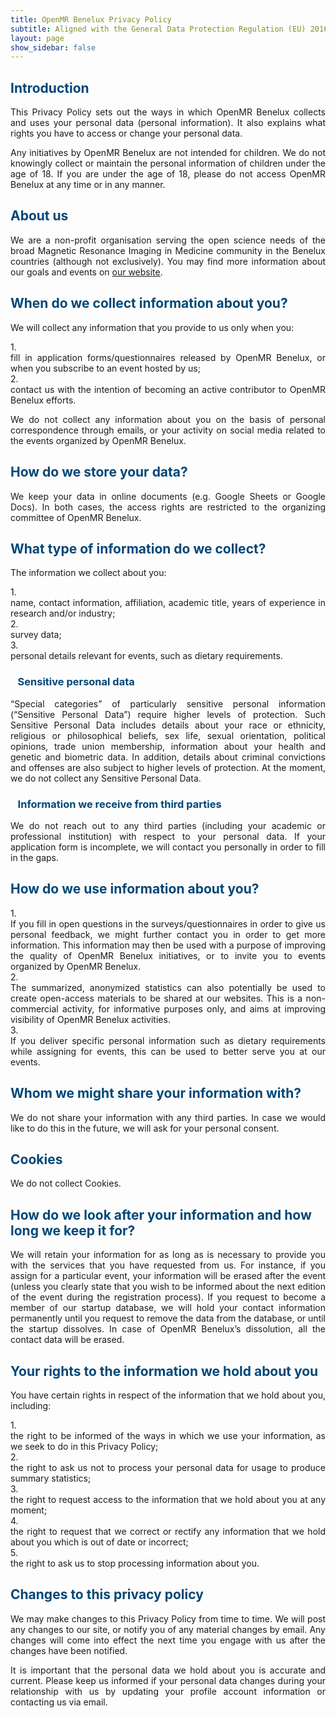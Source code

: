 ```yaml
---
title: OpenMR Benelux Privacy Policy
subtitle: Aligned with the General Data Protection Regulation (EU) 2016/679 (GDPR)
layout: page
show_sidebar: false
---
```


<style>
img {
  width: 30%;
  height: auto;
  display: inline-block;
}
</style>

<a name="top"></a>

<h2 style="color:#004777"> Introduction </h2> 
<p><div style="text-align: justify">This Privacy Policy sets out the ways in which OpenMR Benelux collects and uses your personal data (personal information). It also explains what rights you have to access or change your personal data.</div></p>
<p><div style="text-align: justify">Any initiatives by OpenMR Benelux are not intended for children. We do not knowingly collect or maintain the personal information of children under the age of 18. If you are under the age of 18, please do not access OpenMR Benelux at any time or in any manner.</div></p>

<h2 style="color:#004777"> About us </h2>
<p><div style="text-align: justify">We are a non-profit organisation serving the open science needs of the broad Magnetic Resonance Imaging in Medicine community in the Benelux countries (although not exclusively). You may find more information about our goals and events on <a href="https://openmrbenelux.github.io/">our website</a>.</div></p>

<h2 style="color:#004777"> When do we collect information about you? </h2>
<p><div style="text-align: justify">We will collect any information that you provide to us only when you:</div></p>
1. <div style="text-align: justify">fill in application forms/questionnaires released by OpenMR Benelux, or when you subscribe to an event hosted by us;</div>
2. <div style="text-align: justify">contact us with the intention of becoming an active contributor to OpenMR Benelux efforts.</div>
<p><div style="text-align: justify">We do not collect any information about you on the basis of personal correspondence through emails, or your activity on social media related to the events organized by OpenMR Benelux.</div></p>

<h2 style="color:#004777"> How do we store your data? </h2>
<p><div style="text-align: justify">We keep your data in online documents (e.g. Google Sheets or Google Docs). In both cases, the access rights are restricted to the organizing committee of OpenMR Benelux.</div></p>

<h2 style="color:#004777"> What type of information do we collect? </h2>
<p><div style="text-align: justify">The information we collect about you:</div></p>
1. <div style="text-align: justify">name, contact information, affiliation, academic title, years of experience in research and/or industry;</div>
2. <div style="text-align: justify"> survey data;</div>
3. <div style="text-align: justify">personal details relevant for events, such as dietary requirements.</div>

<h3 style="color:#004777"><i class="fas fa-info-circle" style="position: relative; top: -5px; text-indent: 0px; vertical-align: middle; color:#004777"></i>&nbsp;&nbsp; Sensitive personal data </h3>
<p><div style="text-align: justify">“Special categories” of particularly sensitive personal information (“Sensitive Personal Data”) require higher levels of protection. Such Sensitive Personal Data includes details about your race or ethnicity, religious or philosophical beliefs, sex life, sexual orientation, political opinions, trade union membership, information about your health and genetic and biometric data. In addition, details about criminal convictions and offenses are also subject to higher levels of protection. At the moment, we do not collect any Sensitive Personal Data.</div></p>

<h3 style="color:#004777"><i class="fas fa-info-circle" style="position: relative; top: -5px; text-indent: 0px; vertical-align: middle; color:#004777"></i>&nbsp;&nbsp; Information we receive from third parties </h3>
<p><div style="text-align: justify">We do not reach out to any third parties (including your academic or professional institution) with respect to your personal data. If your application form is incomplete, we will contact you personally in order to fill in the gaps.</div></p>

<h2 style="color:#004777"> How do we use information about you? </h2>
1.  <div style="text-align: justify">If you fill in open questions in the surveys/questionnaires in order to give us personal feedback, we might further contact you in order to get more information. This information may then be used with a purpose of improving the quality of OpenMR Benelux initiatives, or to invite you to events organized by OpenMR Benelux.</div>
2.  <div style="text-align: justify">The summarized, anonymized statistics can also potentially be used to create open-access materials to be shared at our websites. This is a non-commercial activity, for informative purposes only, and aims at improving visibility of OpenMR Benelux activities.</div>
3.  <div style="text-align: justify">If you deliver specific personal information such as dietary requirements while assigning for events, this can be used to better serve you at our events.</div>

<h2 style="color:#004777"> Whom we might share your information with? </h2>
<p><div style="text-align: justify">We do not share your information with any third parties. In case we would like to do this in the future, we will ask for your personal consent.</div></p>

<h2 style="color:#004777"> Cookies </h2>
<p><div style="text-align: justify">We do not collect Cookies.</div></p>

<h2 style="color:#004777"> How do we look after your information and how long we keep it for? </h2>
<p><div style="text-align: justify">We will retain your information for as long as is necessary to provide you with the services that you have requested from us. For instance, if you assign for a particular event, your information will be erased after the event (unless you clearly state that you wish to be informed about the next edition of the event during the registration process). If you request to become a member of our startup database, we will hold your contact information permanently until you request to remove the data from the database, or until the startup dissolves. In case of OpenMR Benelux’s dissolution, all the contact data will be erased.</div></p> 

<h2 style="color:#004777"> Your rights to the information we hold about you </h2>
<p><div style="text-align: justify">You have certain rights in respect of the information that we hold about you, including:</div></p>
1.  <div style="text-align: justify">the right to be informed of the ways in which we use your information, as we seek to do in this Privacy Policy;</div>
2.  <div style="text-align: justify">the right to ask us not to process your personal data for usage to produce summary statistics;</div>
3.  <div style="text-align: justify">the right to request access to the information that we hold about you at any moment;</div>
4.  <div style="text-align: justify">the right to request that we correct or rectify any information that we hold about you which is out of date or incorrect;</div>
5.  <div style="text-align: justify">the right to ask us to stop processing information about you.</div>


<h2 style="color:#004777"> Changes to this privacy policy </h2>
<p><div style="text-align: justify">We may make changes to this Privacy Policy from time to time. We will post any changes to our site, or notify you of any material changes by email. Any changes will come into effect the next time you engage with us after the changes have been notified.</div></p>
<p><div style="text-align: justify">It is important that the personal data we hold about you is accurate and current. Please keep us informed if your personal data changes during your relationship with us by updating your profile account information or contacting us via email.</div></p> 
